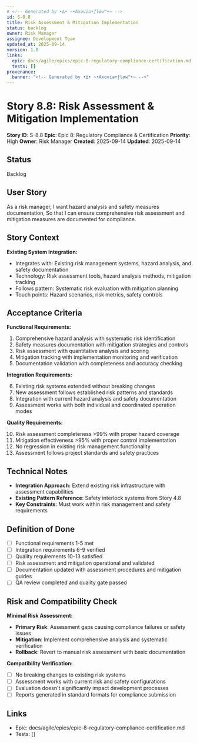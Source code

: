 ```yaml
---
# <!-- Generated by •∆• ~•Axovia•ƒløw™•~ -->
id: S-8.8
title: Risk Assessment & Mitigation Implementation
status: backlog
owner: Risk Manager
assignee: Development Team
updated_at: 2025-09-14
version: 1.0
links:
  epic: docs/agile/epics/epic-8-regulatory-compliance-certification.md
  tests: []
provenance:
  banner: "<!-- Generated by •∆• ~•Axovia•ƒløw™•~ -->"
---
```

# Story 8.8: Risk Assessment & Mitigation Implementation
<!-- Generated by •∆• ~•Axovia•ƒløw™•~ -->

**Story ID**: S-8.8
**Epic**: Epic 8: Regulatory Compliance & Certification
**Priority**: High
**Owner**: Risk Manager
**Created**: 2025-09-14
**Updated**: 2025-09-14

## Status

Backlog

## User Story

As a risk manager,
I want hazard analysis and safety measures documentation,
So that I can ensure comprehensive risk assessment and mitigation measures are documented for compliance.

## Story Context

**Existing System Integration:**

- Integrates with: Existing risk management systems, hazard analysis, and safety documentation
- Technology: Risk assessment tools, hazard analysis methods, mitigation tracking
- Follows pattern: Systematic risk evaluation with mitigation planning
- Touch points: Hazard scenarios, risk metrics, safety controls

## Acceptance Criteria

**Functional Requirements:**

1. Comprehensive hazard analysis with systematic risk identification
2. Safety measures documentation with mitigation strategies and controls
3. Risk assessment with quantitative analysis and scoring
4. Mitigation tracking with implementation monitoring and verification
5. Documentation validation with completeness and accuracy checking

**Integration Requirements:**

6. Existing risk systems extended without breaking changes
7. New assessment follows established risk patterns and standards
8. Integration with current hazard analysis and safety documentation
9. Assessment works with both individual and coordinated operation modes

**Quality Requirements:**

10. Risk assessment completeness >99% with proper hazard coverage
11. Mitigation effectiveness >95% with proper control implementation
12. No regression in existing risk management functionality
13. Assessment follows project standards and safety practices

## Technical Notes

- **Integration Approach:** Extend existing risk infrastructure with assessment capabilities
- **Existing Pattern Reference**: Safety interlock systems from Story 4.8
- **Key Constraints**: Must work within risk management and safety requirements

## Definition of Done

- [ ] Functional requirements 1-5 met
- [ ] Integration requirements 6-9 verified
- [ ] Quality requirements 10-13 satisfied
- [ ] Risk assessment and mitigation operational and validated
- [ ] Documentation updated with assessment procedures and mitigation guides
- [ ] QA review completed and quality gate passed

## Risk and Compatibility Check

**Minimal Risk Assessment:**

- **Primary Risk**: Assessment gaps causing compliance failures or safety issues
- **Mitigation**: Implement comprehensive analysis and systematic verification
- **Rollback**: Revert to manual risk assessment with basic documentation

**Compatibility Verification:**

- [ ] No breaking changes to existing risk systems
- [ ] Assessment works with current risk and safety configurations
- [ ] Evaluation doesn't significantly impact development processes
- [ ] Reports generated in standard formats for compliance submission

## Links

- Epic: docs/agile/epics/epic-8-regulatory-compliance-certification.md
- Tests: []